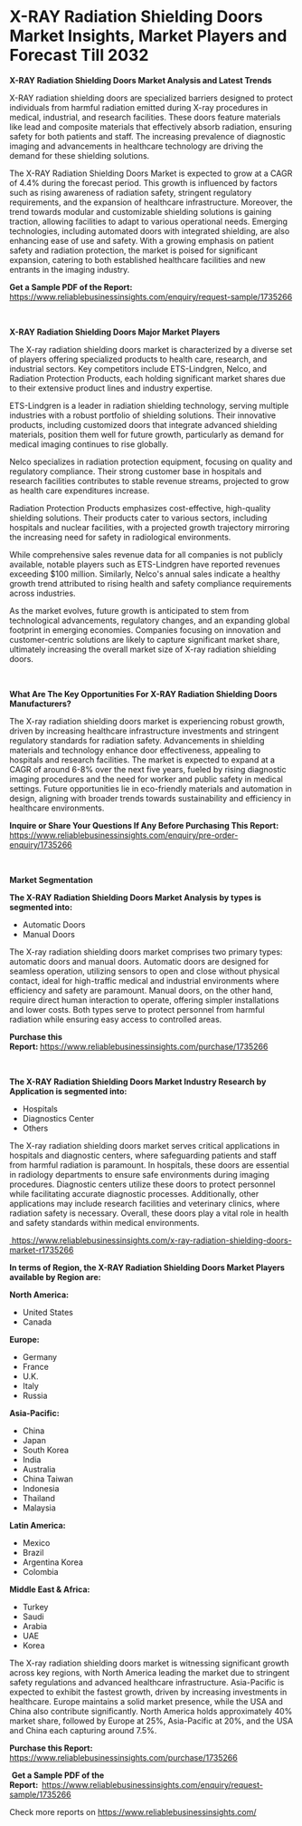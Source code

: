 <p><h1>X-RAY Radiation Shielding Doors Market Insights, Market Players and Forecast Till 2032</h1></p><p><strong>X-RAY Radiation Shielding Doors Market Analysis and Latest Trends</strong></p>
<p><p>X-RAY radiation shielding doors are specialized barriers designed to protect individuals from harmful radiation emitted during X-ray procedures in medical, industrial, and research facilities. These doors feature materials like lead and composite materials that effectively absorb radiation, ensuring safety for both patients and staff. The increasing prevalence of diagnostic imaging and advancements in healthcare technology are driving the demand for these shielding solutions.</p><p>The X-RAY Radiation Shielding Doors Market is expected to grow at a CAGR of 4.4% during the forecast period. This growth is influenced by factors such as rising awareness of radiation safety, stringent regulatory requirements, and the expansion of healthcare infrastructure. Moreover, the trend towards modular and customizable shielding solutions is gaining traction, allowing facilities to adapt to various operational needs. Emerging technologies, including automated doors with integrated shielding, are also enhancing ease of use and safety. With a growing emphasis on patient safety and radiation protection, the market is poised for significant expansion, catering to both established healthcare facilities and new entrants in the imaging industry.</p></p>
<p><strong>Get a Sample PDF of the Report:&nbsp;</strong> <a href="https://www.reliablebusinessinsights.com/enquiry/request-sample/1735266?utm_campaign=3439&utm_medium=2&utm_source=Github&utm_content=ia&utm_term=25032025&utm_id=x-ray-radiation-shielding-doors">https://www.reliablebusinessinsights.com/enquiry/request-sample/1735266</a></p>
<p>&nbsp;</p>
<p><strong>X-RAY Radiation Shielding Doors Major Market Players</strong></p>
<p><p>The X-ray radiation shielding doors market is characterized by a diverse set of players offering specialized products to health care, research, and industrial sectors. Key competitors include ETS-Lindgren, Nelco, and Radiation Protection Products, each holding significant market shares due to their extensive product lines and industry expertise.</p><p>ETS-Lindgren is a leader in radiation shielding technology, serving multiple industries with a robust portfolio of shielding solutions. Their innovative products, including customized doors that integrate advanced shielding materials, position them well for future growth, particularly as demand for medical imaging continues to rise globally. </p><p>Nelco specializes in radiation protection equipment, focusing on quality and regulatory compliance. Their strong customer base in hospitals and research facilities contributes to stable revenue streams, projected to grow as health care expenditures increase.</p><p>Radiation Protection Products emphasizes cost-effective, high-quality shielding solutions. Their products cater to various sectors, including hospitals and nuclear facilities, with a projected growth trajectory mirroring the increasing need for safety in radiological environments.</p><p>While comprehensive sales revenue data for all companies is not publicly available, notable players such as ETS-Lindgren have reported revenues exceeding $100 million. Similarly, Nelco's annual sales indicate a healthy growth trend attributed to rising health and safety compliance requirements across industries.</p><p>As the market evolves, future growth is anticipated to stem from technological advancements, regulatory changes, and an expanding global footprint in emerging economies. Companies focusing on innovation and customer-centric solutions are likely to capture significant market share, ultimately increasing the overall market size of X-ray radiation shielding doors.</p></p>
<p>&nbsp;</p>
<p><strong>What Are The Key Opportunities For X-RAY Radiation Shielding Doors Manufacturers?</strong></p>
<p><p>The X-ray radiation shielding doors market is experiencing robust growth, driven by increasing healthcare infrastructure investments and stringent regulatory standards for radiation safety. Advancements in shielding materials and technology enhance door effectiveness, appealing to hospitals and research facilities. The market is expected to expand at a CAGR of around 6-8% over the next five years, fueled by rising diagnostic imaging procedures and the need for worker and public safety in medical settings. Future opportunities lie in eco-friendly materials and automation in design, aligning with broader trends towards sustainability and efficiency in healthcare environments.</p></p>
<p><strong>Inquire or Share Your Questions If Any Before Purchasing This Report:</strong> <a href="https://www.reliablebusinessinsights.com/enquiry/pre-order-enquiry/1735266?utm_campaign=3439&utm_medium=2&utm_source=Github&utm_content=ia&utm_term=25032025&utm_id=x-ray-radiation-shielding-doors">https://www.reliablebusinessinsights.com/enquiry/pre-order-enquiry/1735266</a></p>
<p>&nbsp;</p>
<p><strong>Market Segmentation</strong></p>
<p><strong>The X-RAY Radiation Shielding Doors Market Analysis by types is segmented into:</strong></p>
<p><ul><li>Automatic Doors</li><li>Manual Doors</li></ul></p>
<p><p>The X-ray radiation shielding doors market comprises two primary types: automatic doors and manual doors. Automatic doors are designed for seamless operation, utilizing sensors to open and close without physical contact, ideal for high-traffic medical and industrial environments where efficiency and safety are paramount. Manual doors, on the other hand, require direct human interaction to operate, offering simpler installations and lower costs. Both types serve to protect personnel from harmful radiation while ensuring easy access to controlled areas.</p></p>
<p><strong>Purchase this Report:&nbsp;</strong><a href="https://www.reliablebusinessinsights.com/purchase/1735266?utm_campaign=3439&utm_medium=2&utm_source=Github&utm_content=ia&utm_term=25032025&utm_id=x-ray-radiation-shielding-doors">https://www.reliablebusinessinsights.com/purchase/1735266</a></p>
<p>&nbsp;</p>
<p><strong>The X-RAY Radiation Shielding Doors Market Industry Research by Application is segmented into:</strong></p>
<p><ul><li>Hospitals</li><li>Diagnostics Center</li><li>Others</li></ul></p>
<p><p>The X-ray radiation shielding doors market serves critical applications in hospitals and diagnostic centers, where safeguarding patients and staff from harmful radiation is paramount. In hospitals, these doors are essential in radiology departments to ensure safe environments during imaging procedures. Diagnostic centers utilize these doors to protect personnel while facilitating accurate diagnostic processes. Additionally, other applications may include research facilities and veterinary clinics, where radiation safety is necessary. Overall, these doors play a vital role in health and safety standards within medical environments.</p></p>
<p><a href="https://www.reliablebusinessinsights.com/x-ray-radiation-shielding-doors-market-r1735266?utm_campaign=3439&utm_medium=2&utm_source=Github&utm_content=ia&utm_term=25032025&utm_id=x-ray-radiation-shielding-doors">&nbsp;https://www.reliablebusinessinsights.com/x-ray-radiation-shielding-doors-market-r1735266</a></p>
<p><strong>In terms of Region, the X-RAY Radiation Shielding Doors Market Players available by Region are:</strong></p>
<p>
    <p> <strong> North America: </strong>
        <ul>
            <li>United States</li>
            <li>Canada</li>
        </ul>
        </p> 
    <p> <strong> Europe: </strong>
        <ul>
            <li>Germany</li>
            <li>France</li>
            <li>U.K.</li>
            <li>Italy</li>
            <li>Russia</li>
        </ul>
        </p> 
    <p> <strong> Asia-Pacific: </strong>
        <ul>
            <li>China</li>
            <li>Japan</li>
            <li>South Korea</li>
            <li>India</li>
            <li>Australia</li>
            <li>China Taiwan</li>
            <li>Indonesia</li>
            <li>Thailand</li>
            <li>Malaysia</li>
        </ul>
        </p> 
    <p> <strong> Latin America: </strong>
        <ul>
            <li>Mexico</li>
            <li>Brazil</li>
            <li>Argentina Korea</li>
            <li>Colombia</li>
        </ul>
        </p> 
    <p> <strong> Middle East & Africa: </strong>
        <ul>
            <li>Turkey</li>
            <li>Saudi</li>
            <li>Arabia</li>
            <li>UAE</li>
            <li>Korea</li>
        </ul>
    </p>
    </p>
<p><p>The X-ray radiation shielding doors market is witnessing significant growth across key regions, with North America leading the market due to stringent safety regulations and advanced healthcare infrastructure. Asia-Pacific is expected to exhibit the fastest growth, driven by increasing investments in healthcare. Europe maintains a solid market presence, while the USA and China also contribute significantly. North America holds approximately 40% market share, followed by Europe at 25%, Asia-Pacific at 20%, and the USA and China each capturing around 7.5%.</p></p>
<p><strong>Purchase this Report: </strong><a href="https://www.reliablebusinessinsights.com/purchase/1735266?utm_campaign=3439&utm_medium=2&utm_source=Github&utm_content=ia&utm_term=25032025&utm_id=x-ray-radiation-shielding-doors">https://www.reliablebusinessinsights.com/purchase/1735266</a></p>
<p>&nbsp;<strong>Get a Sample PDF of the Report:&nbsp;&nbsp;</strong><a href="https://www.reliablebusinessinsights.com/enquiry/request-sample/1735266?utm_campaign=3439&utm_medium=2&utm_source=Github&utm_content=ia&utm_term=25032025&utm_id=x-ray-radiation-shielding-doors">https://www.reliablebusinessinsights.com/enquiry/request-sample/1735266</a></p>
<p><strong></strong></p>
<p>Check more reports on <a href="https://www.reliablebusinessinsights.com/?utm_campaign=3439&utm_medium=2&utm_source=Github&utm_content=ia&utm_term=25032025&utm_id=x-ray-radiation-shielding-doors">https://www.reliablebusinessinsights.com/</a></p>